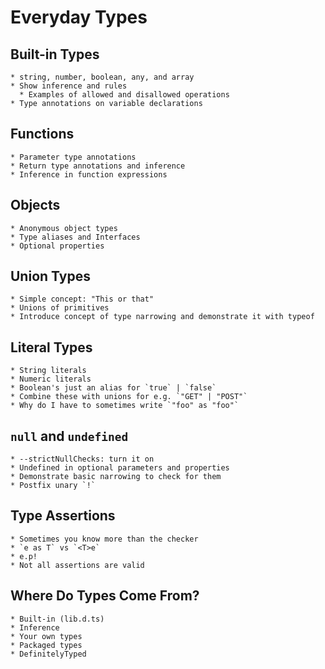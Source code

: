 # Everyday Types

## Built-in Types

    * string, number, boolean, any, and array
    * Show inference and rules
      * Examples of allowed and disallowed operations
    * Type annotations on variable declarations

## Functions

    * Parameter type annotations
    * Return type annotations and inference
    * Inference in function expressions

## Objects

    * Anonymous object types
    * Type aliases and Interfaces
    * Optional properties

## Union Types

    * Simple concept: "This or that"
    * Unions of primitives
    * Introduce concept of type narrowing and demonstrate it with typeof

## Literal Types

    * String literals
    * Numeric literals
    * Boolean's just an alias for `true` | `false`
    * Combine these with unions for e.g. `"GET" | "POST"`
    * Why do I have to sometimes write `"foo" as "foo"`

## `null` and `undefined`

    * --strictNullChecks: turn it on
    * Undefined in optional parameters and properties
    * Demonstrate basic narrowing to check for them
    * Postfix unary `!`

## Type Assertions

    * Sometimes you know more than the checker
    * `e as T` vs `<T>e`
    * e.p!
    * Not all assertions are valid

## Where Do Types Come From?

    * Built-in (lib.d.ts)
    * Inference
    * Your own types
    * Packaged types
    * DefinitelyTyped


